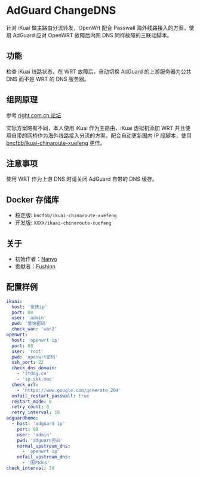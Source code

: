 # AdGuard ChangeDNS

针对 iKuai 做主路由分流转发，OpenWrt 配合 Passwall 海外线路接入的方案，使用 AdGuard 应对 OpenWRT 故障后内网 DNS 同样故障的三联动脚本。

## 功能

检查 iKuai 线路状态，在 WRT 故障后，自动切换 AdGuard 的上游服务器为公共 DNS 而不是 WRT 的 DNS 服务器。

## 组网原理

参考 [right.com.cn 论坛](https://www.right.com.cn/forum/thread-8252571-1-1.html)

实际方案略有不同，本人使用 iKuai 作为主路由，iKuai 虚拟机添加 WRT 并且使用自带的网桥作为海外线路接入分流的方案。配合自动更新国内 IP 段脚本，使用 [bncfbb/ikuai-chinaroute-xuefeng](https://hub.docker.com/r/bncfbb/ikuai-chinaroute-xuefeng) 更佳。

## 注意事项

使用 WRT 作为上游 DNS 时请关闭 AdGuard 自带的 DNS 缓存。

## Docker 存储库

- 稳定版: `bncfbb/ikuai-chinaroute-xuefeng`
- 开发版: `XXXX/ikuai-chinaroute-xuefeng`

## 关于

- 初始作者：[Nanyo](https://github.com/bncfbb)
- 贡献者：[Fushinn](https://github.com/Xingsandesu)

## 配置样例

```yaml
ikuai:
  host: '爱快ip'
  port: 80
  user: 'admin'
  pwd: '爱快密码'
  check_wan: 'wan2'
openwrt:
  host: 'openwrt ip'
  port: 80
  user: 'root'
  pwd: 'openwrt密码'
  ssh_port: 22
  check_dns_domain:
    - 'itdog.cn'
    - 'ip.skk.moe'
  check_url:
    - 'https://www.google.com/generate_204'
  onfail_restart_passwall: true
  restart_mode: 0
  retry_count: 0
  retry_interval: 10
adguardhome:
  - host: 'adguard ip'
    port: 80
    user: 'admin'
    pwd: 'adguard密码'
    normal_upstream_dns:
      - 'openwrt ip'
    onfail_upstream_dns:
      - '国内dns'
check_interval: 30